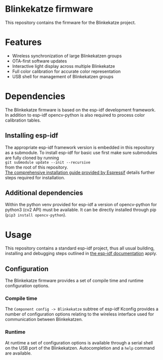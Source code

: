Blinkekatze firmware
====================

This repository contains the firmware for the Blinkekatze project.

# Features

 - Wireless synchronization of large Blinkekatzen groups
 - OTA-first software updates
 - Interactive light display across multiple Blinkekatze
 - Full color calibration for accurate color representation
 - USB shell for management of Blinkekatzen groups

# Dependencies

The Blinkekatze firmware is based on the esp-idf development framework.
In addition to esp-idf opencv-python is also required to process color calibration tables.

## Installing esp-idf

The appropriate esp-idf framework version is embedded in this repository as a submodule.
To install esp-idf for basic use first make sure submodules are fully cloned by running  
`git submodule update --init --recursive`  
from the root of this repository.  
[The comprehensive installation guide provided by Espressif](https://docs.espressif.com/projects/esp-idf/en/release-v5.1/esp32c3/get-started/index.html#installation)
details further steps required for installation.

## Additional dependencies

Within the python venv provided for esp-idf a version of opencv-python for python3 (cv2 API) must be available.
It can be directly installed through pip (`pip3 install opencv-python`).

# Usage

This repository contains a standard esp-idf project, thus all usual building, installing and debugging steps outlined
in [the esp-idf documentation](https://docs.espressif.com/projects/esp-idf/en/release-v5.1/esp32c3/get-started/index.html#build-your-first-project) apply.

## Configuration

The Blinkekatze firmware provides a set of compile time and runtime configuration options.

### Compile time

The `Component config -> Blinkekatze` subtree of esp-idf Kconfig provides a number of configuration options relating to the wireless interface used for communication
between Blinkekatzen.

### Runtime

At runtime a set of configuration options is available through a serial shell on the USB port of the Blinkekatzen. Autocompletion and a `help` command are available.
